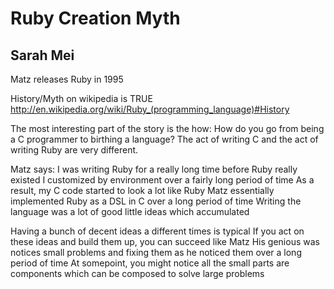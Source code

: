# Ruby Creation Myth
## Sarah Mei

Matz releases Ruby in 1995

History/Myth on wikipedia is TRUE
http://en.wikipedia.org/wiki/Ruby_(programming_language)#History

The most interesting part of the story is the how:
How do you go from being a C programmer to birthing a language?
The act of writing C and the act of writing Ruby are very different.

Matz says:
I was writing Ruby for a really long time before Ruby really existed
I customized by environment over a fairly long period of time
As a result, my C code started to look a lot like Ruby
Matz essentially implemented Ruby as a DSL in C over a long period of time
Writing the language was a lot of good little ideas which accumulated

Having a bunch of decent ideas a different times is typical
If you act on these ideas and build them up, you can succeed like Matz
His genious was notices small problems and fixing them as he noticed them over a long period of time
At somepoint, you might notice all the small parts are components which can be composed to solve large problems
